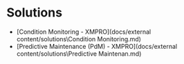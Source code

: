 # Solutions

* [Condition Monitoring - XMPRO](docs/external content/solutions\Condition Monitoring.md)
* [Predictive Maintenance (PdM) - XMPRO](docs/external content/solutions\Predictive Maintenan.md)
